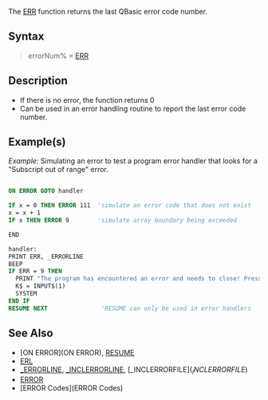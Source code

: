 The [ERR](ERR) function returns the last QBasic error code number. 


## Syntax

>  errorNum% = [ERR](ERR)


## Description

* If there is no error, the function returns 0
* Can be used in an error handling routine to report the last error code number.


## Example(s)

*Example:* Simulating an error to test a program error handler that looks for a "Subscript out of range" error.

```vb

ON ERROR GOTO handler

IF x = 0 THEN ERROR 111  'simulate an error code that does not exist
x = x + 1
IF x THEN ERROR 9        'simulate array boundary being exceeded

END

handler:
PRINT ERR, _ERRORLINE
BEEP
IF ERR = 9 THEN
  PRINT "The program has encountered an error and needs to close! Press a key!"
  K$ = INPUT$(1)
  SYSTEM
END IF
RESUME NEXT               'RESUME can only be used in error handlers 

```


## See Also

* [ON ERROR](ON ERROR), [RESUME](RESUME)
* [ERL](ERL)
* [_ERRORLINE](_ERRORLINE), [_INCLERRORLINE](_INCLERRORLINE), [_INCLERRORFILE$](_INCLERRORFILE$)
* [ERROR](ERROR)
* [ERROR Codes](ERROR Codes)




